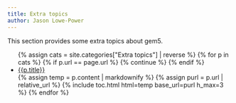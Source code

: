 ```yaml
---
title: Extra topics
author: Jason Lowe-Power
---
```


This section provides some extra topics about gem5.

<ul>
{% assign cats = site.categories["Extra topics"] | reverse %}
{% for p in cats %}
    {% if p.url == page.url %}
        {% continue %}
    {% endif %}
    <li>
        <a href="{{p.url | relative_url}}"> {{p.title}} </a>
    </li>
    {% assign temp = p.content | markdownify %}
    {% assign purl = p.url | relative_url %}
    {% include toc.html html=temp base_url=purl h_max=3 %}
{% endfor %}
</ul>